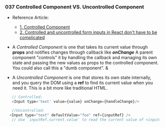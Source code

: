 ### 037 Controlled Component VS. Uncontrolled Component


- Reference Article:
  - [1. Controlled Component](https://stackoverflow.com/questions/42522515/what-are-react-controlled-components-and-uncontrolled-components)
  - [2. Controlled and uncontrolled form inputs in React don't have to be complicated](https://goshakkk.name/controlled-vs-uncontrolled-inputs-react/#conclusion)


- A *Controlled Component* is one that takes its current value through **props** and notifies changes through callback like ***onChange*** A parent component "controls" it by handling the callback and managing its own state and passing the new values as props to the controlled component. You could also call this a "dumb component".
 &
- A *Uncontrolled Component* is one that stores its own state internally, and you query the DOM using a **ref** to find its current value when you need it. This is a bit more like traditional HTML.

```javascript
   // Controlled:
   <Input type='text' value={value} onChange={handleChange}/>

   //Uncontrolled:
  <Input type="text" defaultValue="foo" ref={inputRef} />
   // Use `inputRef.current.value` to read the current value of <input>
```
